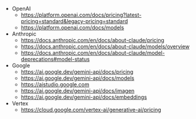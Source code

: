 - OpenAI
  - https://platform.openai.com/docs/pricing?latest-pricing=standard&legacy-pricing=standard
  - https://platform.openai.com/docs/models
- Anthropic
  - https://docs.anthropic.com/en/docs/about-claude/pricing
  - https://docs.anthropic.com/en/docs/about-claude/models/overview
  - https://docs.anthropic.com/en/docs/about-claude/model-deprecations#model-status
- Google
  - https://ai.google.dev/gemini-api/docs/pricing
  - https://ai.google.dev/gemini-api/docs/models
  - https://aistudio.google.com
  - https://ai.google.dev/gemini-api/docs/imagen
  - https://ai.google.dev/gemini-api/docs/embeddings
- Vertex
  - https://cloud.google.com/vertex-ai/generative-ai/pricing
